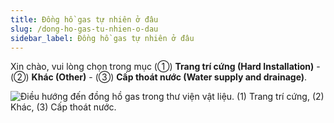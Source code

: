 ```yaml
---
title: Đồng hồ gas tự nhiên ở đâu
slug: /dong-ho-gas-tu-nhien-o-dau
sidebar_label: Đồng hồ gas tự nhiên ở đâu
---
```


Xin chào, vui lòng chọn trong mục (①) **Trang trí cứng (Hard Installation)** - (②) **Khác (Other)** - (③) **Cấp thoát nước (Water supply and drainage)**.

![Điều hướng đến đồng hồ gas trong thư viện vật liệu. (1) Trang trí cứng, (2) Khác, (3) Cấp thoát nước.](https://storage.googleapis.com/jegavn_kb/images/ee58aa89-6185-4eeb-93ab-02a54b443573.png)